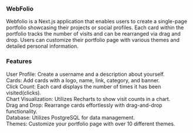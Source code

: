 ### WebFolio
Webfolio is a Next.js application that enables users to create a single-page portfolio showcasing their projects or social profiles. Each card within the portfolio tracks the number of visits and can be rearranged via drag and drop. Users can customize their portfolio page with various themes and detailed personal information.

### Features
User Profile: Create a username and a description about yourself.<br>
Cards: Add cards with a logo, name, link, category, and banner.<br>
Click Count: Each card displays the number of times it has been visited(clicks).<br>
Chart Visualization: Utilizes Recharts to show visit counts in a chart.<br>
Drag and Drop: Rearrange cards effortlessly with drag-and-drop functionality.<br>
Database: Utilizes PostgreSQL for data management.<br>
Themes: Customize your portfolio page with over 10 different themes.
